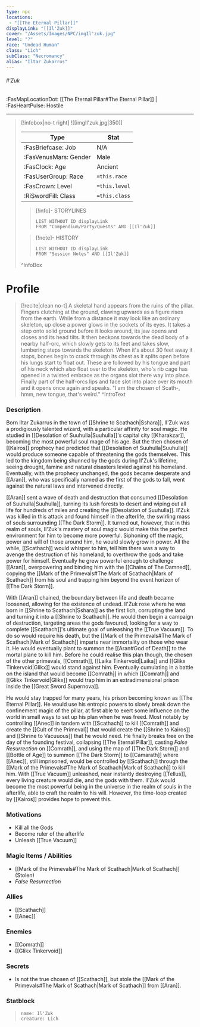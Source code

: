 ```yaml
---
type: npc
locations:
 - "[[The Eternal Pillar]]"
displayLink: "[[Il'Zuk]]"
cover: "/Assets/Images/NPC/imgIl'zuk.jpg"
level: "?"
race: "Undead Human"
class: "Lich"
subClass: "Necromancy"
alias: "Iltar Zukarrus"
---
```

###### Il'Zuk
<span class="sub2">:FasMapLocationDot: [[The Eternal Pillar#The Eternal Pillar]] | :FasHeartPulse: Hostile </span>
___

> [!infobox|no-t right]
> ![[imgIl'zuk.jpg|350]]
>
> | Type | Stat |
> | ---- | ---- |
> | :FasBriefcase: Job |  N/A |
> | :FasVenusMars: Gender | Male |
> | :FasClock: Age | Ancient |
> |  :FasUserGroup: Race |  `=this.race`|
> | :FasCrown: Level   | `=this.level` |
> | :RiSwordFill: Class |  `=this.class`|
>
>> [!info]- STORYLINES
>>```dataview
>>LIST WITHOUT ID displayLink
>>FROM "Compendium/Party/Quests" AND [[Il'Zuk]]
>
>>[!note]- HISTORY
>>```dataview
>>LIST WITHOUT ID displayLink
>>FROM "Session Notes" AND [[Il'Zuk]]
>
>^InfoBox

# Profile

> [!recite|clean no-t]
>	A skeletal hand appears from the ruins of the pillar. Fingers clutching at the ground, clawing upwards as a figure rises from the earth. While from a distance it may look like an ordinary skeleton, up close a power glows in the sockets of its eyes. It takes a step onto solid ground before it looks around, its jaw opens and closes and its head tilts. It then beckons towards the dead body of a nearby half-orc, which slowly gets to its feet and takes slow, lumbering steps towards the skeleton. When it's about 30 feet away it stops, bones begin to crack through its chest as it splits open before his lungs start to float out. These are followed by his tongue and part of his neck which also float over to the skeleton, who's rib cage has opened in a twisted embrace as the organs slot there way into place. Finally part of the half-orcs lips and face slot into place over its mouth and it opens once again and speaks. "I am the chosen of Scath-, hmm, new tongue, that's weird."
>^IntroText

### Description
Born Iltar Zukarrus in the town of [[Shrine to Scathach|Sshara]], Il'Zuk was a prodigiously talented wizard, with a particular affinity for soul magic. He studied in [[Desolation of Suuhulla|Suuhulla]]'s capital city [[Kharakzar]], becoming the most powerful soul mage of his age. But the then chosen of [[Kairos]] prophecy had predicted that [[Desolation of Suuhulla|Suuhulla]] would produce someone capable of threatening the gods themselves. This led to the kingdom being shunned by the gods during Il'Zuk's lifetime, seeing drought, famine and natural disasters levied against his homeland. Eventually, with the prophecy unchanged, the gods became desperate and [[Aran]], who was specifically named as the first of the gods to fall, went against the natural laws and intervened directly. 

[[Aran]] sent a wave of death and destruction that consumed [[Desolation of Suuhulla|Suuhulla]], turning its lush forests to desert and wiping out all life for hundreds of miles and creating the [[Desolation of Suuhulla]]. Il'Zuk was killed in this attack and found himself in the afterlife, the swirling mass of souls surrounding [[The Dark Storm]]. It turned out, however, that in this realm of souls, Il'Zuk's mastery of soul magic would make this the perfect environment for him to become more powerful. Siphoning off the magic, power and will of those around him, he would slowly grow in power. All the while, [[Scathach]] would whisper to him, tell him there was a way to avenge the destruction of his homeland, to overthrow the gods and take power for himself. Eventually he grew powerful enough to challenge [[Aran]], overpowering and binding him with the [[Chains of The Damned]], copying the [[Mark of the Primevals#The Mark of Scathach|Mark of Scathach]] from his soul and trapping him beyond the event horizon of [[The Dark Storm]].

With [[Aran]] chained, the boundary between life and death became loosened, allowing for the existence of undead. Il'Zuk rose where he was born in [[Shrine to Scathach|Sshara]] as the first lich, corrupting the land and turning it into a [[Shrine to Scathach]]. He would then begin a campaign of destruction, targeting areas the gods favoured, looking for a way to complete [[Scathach]]'s ultimate goal of unleashing the [[True Vacuum]]. To do so would require his death, but the [[Mark of the Primevals#The Mark of Scathach|Mark of Scathach]] imparts near immortality on those who wear it. He would eventually plant to summon the [[Aran#God of Death]] to the mortal plane to kill him. Before he could realise this plan though, the chosen of the other primevals, [[Comrath]], [[Laika Tinkervoid|Laika]] and [[Glikx Tinkervoid|Glikx]] would stand against him. Eventually cumulating in a battle on the island that would become [[Comrath]] in which [[Comrath]] and [[Glikx Tinkervoid|Glikx]] would trap him in an extradimensional prison inside the [[Great Sword Supernova]]. 

He would stay trapped for many years, his prison becoming known as [[The Eternal Pillar]]. He would use his entropic powers to slowly break down the confinement magic of the pillar, at first able to exert some influence on the world in small ways to set up his plan when he was freed. Most notably by controlling [[Anec]] in tandem with [[Scathach]] to kill [[Comrath]] and create the [[Cult of the Primeval]] that would create the [[Shrine to Kairos]] and [[Shrine to Vacuuous]] that he would need. He finally breaks free on the day of the founding festival, collapsing [[The Eternal Pillar]], casting *False Resurrection* on [[Comrath]], and using the map of [[The Dark Storm]] and [[Bottle of Age]] to summon [[The Dark Storm]] to [[Camarath]] where [[Anec]], still imprisoned, would be controlled by [[Scathach]] through the [[Mark of the Primevals#The Mark of Scathach|Mark of Scathach]] to kill him. With [[True Vacuum]] unleashed, near instantly destroying [[Tellus]], every living creature would die, and the gods with them. Il'Zuk would become the most powerful being in the universe in the realm of souls in the afterlife, able to craft the realm to his will. However, the time-loop created by [[Kairos]] provides hope to prevent this.
 
### Motivations
- Kill all the Gods
- Become ruler of the afterlife
- Unleash [[True Vacuum]]

### Magic Items / Abilities
- [[Mark of the Primevals#The Mark of Scathach|Mark of Scathach]] (Stolen)
- *False Resurrection*

### Allies
- [[Scathach]]
- [[Anec]]

### Enemies
- [[Comrath]]
- [[Glikx Tinkervoid]]

### Secrets
- Is not the true chosen of [[Scathach]], but stole the [[Mark of the Primevals#The Mark of Scathach|Mark of Scathach]] from [[Aran]].

### Statblock
> ```statblock
> name: Il'Zuk
> creature: Lich